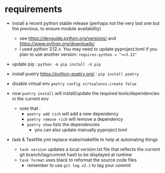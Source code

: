 # requirements

+ install a recent python stable release (perhaps not the very last one but the previous, to ensure module availability)
  + see https://devguide.python.org/versions/ and https://www.python.org/downloads/
  + I used python 3.12.x. You may need to update pyproject.toml if you plan to use another version: `requires-python = ">=3.12"`
+ update pip : `python -m pip install -U pip`

+ install poetry https://python-poetry.org/ : `pip install poetry`
+ disable virtual env `poetry config virtualenvs.create false`
+ now `poetry install` will install/update the required tools/dependencies in the current env
  + note that :
    + `poetry add rich` will add a new dependency
    + `poetry remove rich` will remove a dependency
    + `poetry show` lists the dependencies
      + you can also update manually pyproject.toml

+ task & Taskfile.yml replace make/makefile to help at automating things
  + `task version` updates a local _version_.txt file that reflects the current git branch/tag/commit hash to be displayed at runtime
  + `task format` uses black to reformat the source code files
    + remember to use `git tag v2.1` to tag your commit

